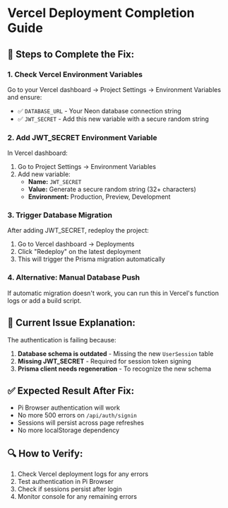 # Vercel Deployment Completion Guide

## 🔧 Steps to Complete the Fix:

### 1. Check Vercel Environment Variables
Go to your Vercel dashboard → Project Settings → Environment Variables and ensure:

- ✅ `DATABASE_URL` - Your Neon database connection string
- ✅ `JWT_SECRET` - Add this new variable with a secure random string

### 2. Add JWT_SECRET Environment Variable
In Vercel dashboard:
1. Go to Project Settings → Environment Variables
2. Add new variable:
   - **Name:** `JWT_SECRET`
   - **Value:** Generate a secure random string (32+ characters)
   - **Environment:** Production, Preview, Development

### 3. Trigger Database Migration
After adding JWT_SECRET, redeploy the project:
1. Go to Vercel dashboard → Deployments
2. Click "Redeploy" on the latest deployment
3. This will trigger the Prisma migration automatically

### 4. Alternative: Manual Database Push
If automatic migration doesn't work, you can run this in Vercel's function logs or add a build script.

## 🚨 Current Issue Explanation:

The authentication is failing because:
1. **Database schema is outdated** - Missing the new `UserSession` table
2. **Missing JWT_SECRET** - Required for session token signing
3. **Prisma client needs regeneration** - To recognize the new schema

## ✅ Expected Result After Fix:

- Pi Browser authentication will work
- No more 500 errors on `/api/auth/signin`
- Sessions will persist across page refreshes
- No more localStorage dependency

## 🔍 How to Verify:

1. Check Vercel deployment logs for any errors
2. Test authentication in Pi Browser
3. Check if sessions persist after login
4. Monitor console for any remaining errors 